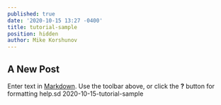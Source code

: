 ```yaml
---
published: true
date: '2020-10-15 13:27 -0400'
title: tutorial-sample
position: hidden
author: Mike Korshunov
---
```

## A New Post

Enter text in [Markdown](http://daringfireball.net/projects/markdown/). Use the toolbar above, or click the **?** button for formatting help.sd
2020-10-15-tutorial-sample
